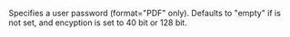 Specifies a user password (format="PDF" only). Defaults to "empty" if is not set, and encyption is set to 40 bit or 128 bit.
